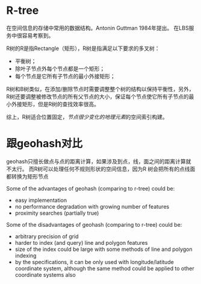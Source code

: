 # R-tree

在空间信息的存储中常用的数据结构。Antonin Guttman 1984年提出。 
在LBS服务中很容易考察到。

R树的R是指Rectangle（矩形），R树是指满足以下要求的多叉树：

- 平衡树；
- 除叶子节点外每个节点都是一个矩形；
- 每个节点是它所有子节点的最小外接矩形；

R树和B树类似，在添加/删除节点时需要调整整个树的结构以保持平衡性，另外，R树还要调整被修改节点的所有父节点的大小，保证每个节点使它所有子节点的最小外接矩形，但是R树的查找效率很高。


综上，R树适合位置固定，*节点很少变化的地理元素*的空间索引构建。

# 跟geohash对比
geohash只擅长做点与点的距离计算，如果涉及到点，线，面之间的距离计算就不太行。 而R树可以处理任何不规则形状的空间信息，因为R
树会把所有的点线面都转换为矩形节点


Some of the advantages of geohash (comparing to r-tree) could be:

- easy implementation
- no performance degradation with growing number of features
- proximity searches (partially true)

Some of the disadvantages of geohash (comparing to r-tree) could be:
- arbitrary precision of grid
- harder to index (and query) line and polygon features
- size of the index could be large with some methods of line and polygon indexing
- by the specifications, it can be only used with longitude/latitude coordinate system, although the same method could be applied to other coordinate systems also